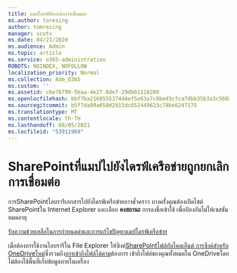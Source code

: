 ```yaml
---
title: แมปไดรฟ์ที่ยกเลิกการเชื่อมต่อ
ms.author: toresing
author: tomresing
manager: scotv
ms.date: 04/21/2020
ms.audience: Admin
ms.topic: article
ms.service: o365-administration
ROBOTS: NOINDEX, NOFOLLOW
localization_priority: Normal
ms.collection: Adm_O365
ms.custom: ''
ms.assetid: c6e78799-5baa-4e27-8def-29db01118209
ms.openlocfilehash: bbf7ba2168555374d4ef5e63a7c8bed3cfca7dbb35b3a3c5602d3b0d1d2fda0a
ms.sourcegitcommit: b5f7da89a650d2915dc652449623c78be6247175
ms.translationtype: MT
ms.contentlocale: th-TH
ms.lasthandoff: 08/05/2021
ms.locfileid: "53911969"
---
```

# <a name="sharepoint-libraries-mapped-to-network-drives-become-disconnected"></a>SharePointที่แมปไปยังไดรฟ์เครือข่ายถูกยกเลิกการเชื่อมต่อ

การSharePointไลบรารีเอกสารไปยังไดรฟ์เครือข่ายอาจชั่วคราว บางครั้งคุณต้องเปิดไซต์ SharePointใน Internet Explorer และเลือก **คงสถานะ** การลงชื่อเข้าใช้ เพื่อป้องกันไม่ให้เซสชันหมดอายุ 
  
[รับความช่วยเหลือในการกําหนดค่าและการแก้ไขปัญหาแมปไดรฟ์เครือข่าย](https://docs.microsoft.com/sharepoint/support/administration/troubleshoot-mapped-network-drives)
  
เมื่อต้องการใช้งานไลบรารีใน File Explorer ให้ซิงค์[SharePointไฟล์กับไคลเอ็นต์ การซิงค์สําหรับ OneDriveใหม่](https://support.office.com/article/6de9ede8-5b6e-4503-80b2-6190f3354a88.aspx)ซึ่งรวมถึง[การเข้าถึงไฟล์ได้ตาม](https://support.office.com/article/0e6860d3-d9f3-4971-b321-7092438fb38e.aspx)ต้องการ เข้าถึงไฟล์ของคุณทั้งหมดใน OneDriveโดยไม่ต้องใช้พื้นที่เก็บข้อมูลภายในเครื่อง
  

